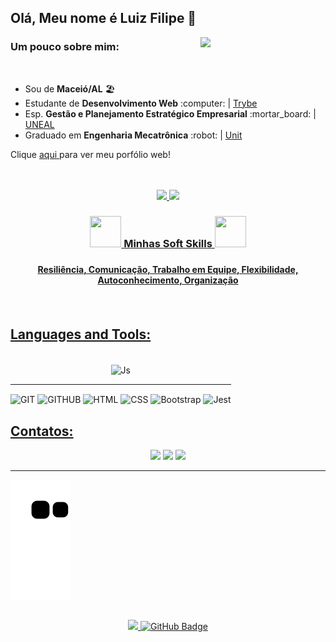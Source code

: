 ## Olá, Meu nome é Luiz Filipe 👋
<img align="right" width="200" src="https://media3.giphy.com/media/3oKIPnAiaMCws8nOsE/giphy.gif?cid=790b7611402939939b6a081028f0aa7fd39ede3f61ecd35b&rid=giphy.gif&ct=g"/>

### Um pouco sobre mim:


<br>
<div>
   <ul>
    <li>Sou de <strong>Maceió/AL</strong> 🏖️ 
      <li>Estudante de <strong>Desenvolvimento Web</strong> :computer: | <a href="https://www.betrybe.com/">Trybe</a>
       <li>Esp. <strong>Gestão e Planejamento Estratégico Empresarial</strong> :mortar_board: | <a href="http://www.uneal.edu.br/">UNEAL</a>
      <li>Graduado em <strong>Engenharia Mecatrônica</strong> :robot: | <a href="https://www.unit.br/">Unit</a>
 
   </ul>
   <p>Clique 
      <a href="https://luizfilipelgs.github.io/Portfolio/#hs"           target="_blank">
         aqui
      </a>
      para ver meu porfólio web!
   </p>
</div>



<br>
<br>
<div align="center">
  <a href="https://github.com/luizfilipelgs">
     
    
  <img width="45%" src="https://github-readme-stats.vercel.app/api?username=luizfilipelgs&show_icons=true&theme=dracula&include_all_commits=true&count_private=true"/>
 <img width="45%"  src="https://github-readme-stats.vercel.app/api/top-langs/?username=luizfilipelgs&layout=compact&langs_count=7&theme=dracula"/>
</div>
   
<div>
	<h3 align="center">
		<img src="https://cdn-icons-png.flaticon.com/512/3062/3062533.png" width="50px" height="50px">
		 Minhas Soft Skills 
		<img src="https://blog.peoplefirstps.com/hubfs/226%20-%20Data.png" width="50px" height="50px">
	<h3>
	<h4 align="center">Resiliência, Comunicação, Trabalho em Equipe, Flexibilidade, Autoconhecimento, Organização <h4>
</div>
<br>
  
  ## Languages and Tools:
  <div align="center" style="display: inline-block"><br>
     <img align="center" alt="Js" height="70" width="70" src="https://cdn.jsdelivr.net/gh/devicons/devicon/icons/javascript/javascript-original.svg">
   <hr>
    
 <img align="center" alt="GIT" height="70" width="70" src="https://cdn.jsdelivr.net/gh/devicons/devicon/icons/git/git-original.svg">
    <img align="center" alt="GITHUB" height="70" width="70" src="https://cdn.jsdelivr.net/gh/devicons/devicon/icons/github/github-original-wordmark.svg">
 <img align="center" alt="HTML" height="70" width="70" src="https://cdn.jsdelivr.net/gh/devicons/devicon/icons/html5/html5-original-wordmark.svg">
 <img align="center" alt="CSS" height="70" width="70" src="https://cdn.jsdelivr.net/gh/devicons/devicon/icons/css3/css3-original-wordmark.svg">
 <img align="center" alt="Bootstrap" height="70" width="70" src="https://cdn.jsdelivr.net/gh/devicons/devicon/icons/bootstrap/bootstrap-original-wordmark.svg" />
 <img align="center" alt="Jest" height="70" width="70" src="https://cdn.jsdelivr.net/gh/devicons/devicon/icons/jest/jest-plain.svg" />
  </div>
  
  ## Contatos:
 
<div align="center"> 
  <a href="https://mail.google.com/mail/?view=cm&fs=1&to=luizfilipelgs@gmail.com"><img src="https://img.shields.io/badge/Gmail-D14836?style=for-the-badge&logo=gmail&logoColor=white"/></a>
  <a href="https://www.linkedin.com/in/luizfilipelgs/"><img src="https://img.shields.io/badge/LinkedIn-0077B5?style=for-the-badge&logo=linkedin&logoColor=white"/></a> 
   <a href="https://www.instagram.com/filipe.de.lima_/"><img src="https://img.shields.io/badge/Instagram-E4405F?style=for-the-badge&logo=instagram&logoColor=white"/></a> 
 </div>
   <hr>
 
 <p align="center"> 

  ![Snake animation](https://github.com/luizfilipelgs/luizfilipelgs/blob/output/github-contribution-grid-snake.svg)
 </p>
   
## 
<div align="center">
	<a href="https://github.com/Meghna-DAS/github-profile-views-counter">
		<img src="https://komarev.com/ghpvc/?username=luizfilipelgs">
	</a>
	<a href="https://github.com/luizfilipelgs?tab=followers"><img src="https://img.shields.io/github/followers/luizfilipelgs?label=Followers&style=social" 			alt="GitHub Badge"></a>
</div> 

